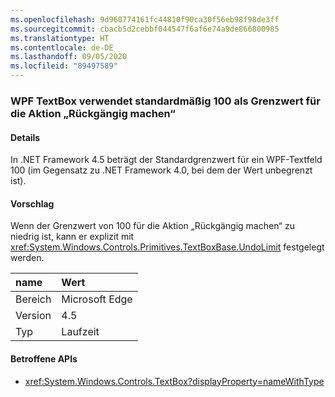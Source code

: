 ```yaml
---
ms.openlocfilehash: 9d960774161fc44810f90ca30f56eb98f98de3ff
ms.sourcegitcommit: cbacb5d2cebbf044547f6af6e74a9de866800985
ms.translationtype: HT
ms.contentlocale: de-DE
ms.lasthandoff: 09/05/2020
ms.locfileid: "89497589"
---
```

### <a name="wpf-textbox-defaults-to-undo-limit-of-100"></a>WPF TextBox verwendet standardmäßig 100 als Grenzwert für die Aktion „Rückgängig machen“

#### <a name="details"></a>Details

In .NET Framework 4.5 beträgt der Standardgrenzwert für ein WPF-Textfeld 100 (im Gegensatz zu .NET Framework 4.0, bei dem der Wert unbegrenzt ist).

#### <a name="suggestion"></a>Vorschlag

Wenn der Grenzwert von 100 für die Aktion „Rückgängig machen“ zu niedrig ist, kann er explizit mit <xref:System.Windows.Controls.Primitives.TextBoxBase.UndoLimit> festgelegt werden.

| name    | Wert       |
|:--------|:------------|
| Bereich   |Microsoft Edge|
|Version|4.5|
|Typ|Laufzeit|

#### <a name="affected-apis"></a>Betroffene APIs

- <xref:System.Windows.Controls.TextBox?displayProperty=nameWithType>

<!--

#### Affected APIs

- `T:System.Windows.Controls.TextBox`

-->
